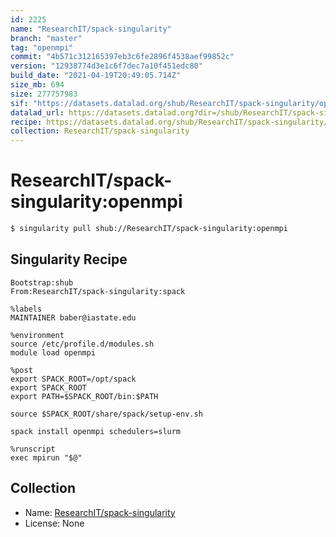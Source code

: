 ```yaml
---
id: 2225
name: "ResearchIT/spack-singularity"
branch: "master"
tag: "openmpi"
commit: "4b571c312165397eb3c6fe2896f4538aef99852c"
version: "12938774d3e1c6f7dec7a10f451edc80"
build_date: "2021-04-19T20:49:05.714Z"
size_mb: 694
size: 277757983
sif: "https://datasets.datalad.org/shub/ResearchIT/spack-singularity/openmpi/2021-04-19-4b571c31-12938774/12938774d3e1c6f7dec7a10f451edc80.simg"
datalad_url: https://datasets.datalad.org?dir=/shub/ResearchIT/spack-singularity/openmpi/2021-04-19-4b571c31-12938774/
recipe: https://datasets.datalad.org/shub/ResearchIT/spack-singularity/openmpi/2021-04-19-4b571c31-12938774/Singularity
collection: ResearchIT/spack-singularity
---
```


# ResearchIT/spack-singularity:openmpi

```bash
$ singularity pull shub://ResearchIT/spack-singularity:openmpi
```

## Singularity Recipe

```singularity
Bootstrap:shub
From:ResearchIT/spack-singularity:spack

%labels
MAINTAINER baber@iastate.edu

%environment
source /etc/profile.d/modules.sh
module load openmpi

%post
export SPACK_ROOT=/opt/spack
export SPACK_ROOT
export PATH=$SPACK_ROOT/bin:$PATH

source $SPACK_ROOT/share/spack/setup-env.sh

spack install openmpi schedulers=slurm

%runscript
exec mpirun "$@"
```

## Collection

 - Name: [ResearchIT/spack-singularity](https://github.com/ResearchIT/spack-singularity)
 - License: None

